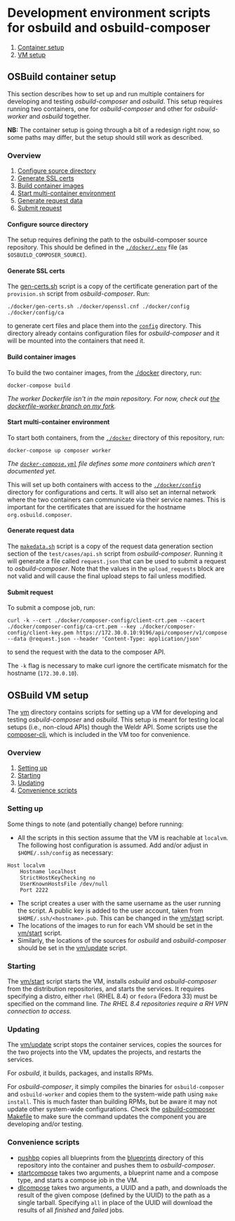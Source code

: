 # Development environment scripts for osbuild and osbuild-composer

1. [Container setup](#osbuild-container-setup)
2. [VM setup](#osbuild-vm-setup)

## OSBuild container setup

This section describes how to set up and run multiple containers for developing and testing *osbuild-composer* and *osbuild*. This setup requires running two containers, one for *osbuild-composer* and other for *osbuild-worker* and *osbuild* together.

**NB:** The container setup is going through a bit of a redesign right now, so some paths may differ, but the setup should still work as described.

### Overview

1. [Configure source directory](#configure-source-directory)
2. [Generate SSL certs](#generate-ssl-certs)
3. [Build container images](#build-container-images)
4. [Start multi-container environment](#start-multi-container-environment)
5. [Generate request data](#generate-request-data)
6. [Submit request](#submit-request)

#### Configure source directory

The setup requires defining the path to the osbuild-composer source repository. This should be defined in the [`./docker/.env`](./docker/.env) file (as `$OSBUILD_COMPOSER_SOURCE`).

#### Generate SSL certs

The [gen-certs.sh](./docker/gen-certs.sh) script is a copy of the certificate generation part of the `provision.sh` script from *osbuild-composer*. Run:
```
./docker/gen-certs.sh ./docker/openssl.cnf ./docker/config ./docker/config/ca
```
to generate cert files and place them into the [`config`](./docker/config) directory. This directory already contains configuration files for *osbuild-composer* and it will be mounted into the containers that need it.

#### Build container images

To build the two container images, from the [./docker](./docker) directory, run:
```
docker-compose build
```

*The worker Dockerfile isn't in the main repository. For now, check out [the dockerfile-worker branch on my fork](https://github.com/achilleas-k/osbuild-composer/blob/docker-compose/distribution/Dockerfile-worker).*

#### Start multi-container environment

To start both containers, from the [`./docker`](./docker) directory of this repository, run:
```
docker-compose up composer worker
```

*The [`docker-compose.yml`](./docker/docker-composer.yml) file defines some more containers which aren't documented yet.*

This will set up both containers with access to the [`./docker/config`](./docker/config) directory for configurations and certs. It will also set an internal network where the two containers can communicate via their service names. This is important for the certificates that are issued for the hostname `org.osbuild.composer`.

#### Generate request data

The [`makedata.sh`](./makedata.sh) script is a copy of the request data generation section section of the `test/cases/api.sh` script from *osbuild-composer*. Running it will generate a file called `request.json` that can be used to submit a request to *osbuild-composer*. Note that the values in the `upload_requests` block are not valid and will cause the final upload steps to fail unless modified.

#### Submit request

To submit a compose job, run:
```
curl -k --cert ./docker/composer-config/client-crt.pem --cacert ./docker/composer-config/ca-crt.pem --key ./docker/composer-config/client-key.pem https://172.30.0.10:9196/api/composer/v1/compose --data @request.json --header 'Content-Type: application/json'
```
to send the request with the data to the composer API.

The `-k` flag is necessary to make curl ignore the certificate mismatch for the hostname (`172.30.0.10`).

## OSBuild VM setup

The [vm](./vm) directory contains scripts for setting up a VM for developing and testing *osbuild-composer* and *osbuild*.  This setup is meant for testing local setups (i.e., non-cloud APIs) though the Weldr API.  Some scripts use the [composer-cli](https://weldr.io/lorax/composer-cli.html), which is included in the VM too for convenience.

### Overview

1. [Setting up](#setting-up)
2. [Starting](#starting)
3. [Updating](#updating)
4. [Convenience scripts](#convenience-scripts)

### Setting up

Some things to note (and potentially change) before running:
- All the scripts in this section assume that the VM is reachable at `localvm`.  The following host configuration is assumed.  Add and/or adjust in `$HOME/.ssh/config` as necessary:
```
Host localvm
    Hostname localhost
    StrictHostKeyChecking no
    UserKnownHostsFile /dev/null
    Port 2222
```
- The script creates a user with the same username as the user running the script.  A public key is added to the user account, taken from `$HOME/.ssh/<hostname>.pub`.  This can be changed in the [vm/start](vm/start) script.
- The locations of the images to run for each VM should be set in the [vm/start](vm/start) script.
- Similarly, the locations of the sources for *osbuild* and *osbuild-composer* should be set in the [vm/update](vm/update) script.

### Starting

The [vm/start](./vm/start) script starts the VM, installs *osbuild* and *osbuild-composer* from the distribution repositories, and starts the services.  It requires specifying a distro, either `rhel` (RHEL 8.4) or `fedora` (Fedora 33) must be specified on the command line. *The RHEL 8.4 repositories require a RH VPN connection to access.*

### Updating

The [vm/update](./vm/update) script stops the container services, copies the sources for the two projects into the VM, updates the projects, and restarts the services.

For *osbuild*, it builds, packages, and installs RPMs.

For *osbuild-composer*, it simply compiles the binaries for `osbuild-composer` and `osbuild-worker` and copies them to the system-wide path using `make install`.  This is much faster than building RPMs, but be aware it may not update other system-wide configurations.  Check the [osbuild-composer](https://github.com/osbuild/osbuild-composer) [Makefile](https://github.com/osbuild/osbuild-composer/blob/main/Makefile) to make sure the command updates the component you are developing and/or testing.

### Convenience scripts

- [pushbp](./pushbp) copies all blueprints from the [blueprints](./blueprints) directory of this repository into the container and pushes them to *osbuild-composer*.
- [startcompose](./startcompose) takes two arguments, a blueprint name and a compose type, and starts a compose job in the VM.
- [dlcompose](./dlcompose) takes two arguments, a UUID and a path, and downloads the result of the given compose (defined by the UUID) to the path as a single tarball.  Specifying `all` in place of the UUID will download the results of all *finished* and *failed* jobs.
